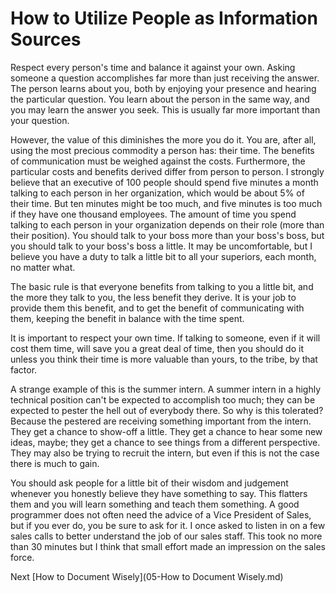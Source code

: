 # How to Utilize People as Information Sources

Respect every person's time and balance it against your own. Asking someone a question accomplishes far more than just receiving the answer. The person learns about you, both by enjoying your presence and hearing the particular question. You learn about the person in the same way, and you may learn the answer you seek. This is usually far more important than your question.

However, the value of this diminishes the more you do it. You are, after all, using the most precious commodity a person has: their time. The benefits of communication must be weighed against the costs. Furthermore, the particular costs and benefits derived differ from person to person. I strongly believe that an executive of 100 people should spend five minutes a month talking to each person in her organization, which would be about 5% of their time. But ten minutes might be too much, and five minutes is too much if they have one thousand employees. The amount of time you spend talking to each person in your organization depends on their role (more than their position). You should talk to your boss more than your boss's boss, but you should talk to your boss's boss a little. It may be uncomfortable, but I believe you have a duty to talk a little bit to all your superiors, each month, no matter what.

The basic rule is that everyone benefits from talking to you a little bit, and the more they talk to you, the less benefit they derive. It is your job to provide them this benefit, and to get the benefit of communicating with them, keeping the benefit in balance with the time spent.

It is important to respect your own time. If talking to someone, even if it will cost them time, will save you a great deal of time, then you should do it unless you think their time is more valuable than yours, to the tribe, by that factor.

A strange example of this is the summer intern. A summer intern in a highly technical position can't be expected to accomplish too much; they can be expected to pester the hell out of everybody there. So why is this tolerated? Because the pestered are receiving something important from the intern. They get a chance to show-off a little. They get a chance to hear some new ideas, maybe; they get a chance to see things from a different perspective. They may also be trying to recruit the intern, but even if this is not the case there is much to gain.

You should ask people for a little bit of their wisdom and judgement whenever you honestly believe they have something to say. This flatters them and you will learn something and teach them something. A good programmer does not often need the advice of a Vice President of Sales, but if you ever do, you be sure to ask for it. I once asked to listen in on a few sales calls to better understand the job of our sales staff. This took no more than 30 minutes but I think that small effort made an impression on the sales force.

Next [How to Document Wisely](05-How to Document Wisely.md)